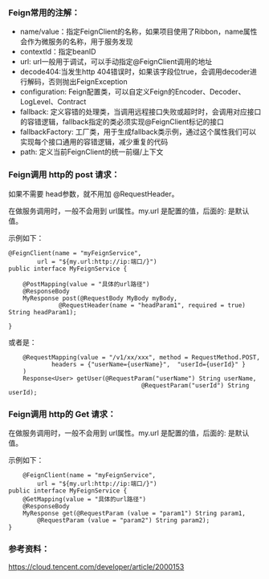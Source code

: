 ### Feign常用的注解：

- name/value：指定FeignClient的名称，如果项目使用了Ribbon，name属性会作为微服务的名称，用于服务发现
- contextId：指定beanID
- url: url一般用于调试，可以手动指定@FeignClient调用的地址
- decode404:当发生http 404错误时，如果该字段位true，会调用decoder进行解码，否则抛出FeignException
- configuration: Feign配置类，可以自定义Feign的Encoder、Decoder、LogLevel、Contract
- fallback: 定义容错的处理类，当调用远程接口失败或超时时，会调用对应接口的容错逻辑，fallback指定的类必须实现@FeignClient标记的接口
- fallbackFactory: 工厂类，用于生成fallback类示例，通过这个属性我们可以实现每个接口通用的容错逻辑，减少重复的代码
- path: 定义当前FeignClient的统一前缀/上下文

### Feign调用 http的 post 请求：

如果不需要 head参数，就不用加 @RequestHeader。

在做服务调用时，一般不会用到 url属性。my.url 是配置的值，后面的: 是默认值。

示例如下：
```
@FeignClient(name = "myFeignService", 
        url = "${my.url:http://ip:端口/}")
public interface MyFeignService {

    @PostMapping(value = "具体的url路径")
    @ResponseBody
    MyResponse post(@RequestBody MyBody myBody,
              @RequestHeader(name = "headParam1", required = true) String headParam1);

}
```
或者是：
```
    @RequestMapping(value = "/v1/xx/xxx", method = RequestMethod.POST,
            headers = {"userName={userName}",  "userId={userId}" }
    )
    Response<User> getUser(@RequestParam("userName") String userName,
                                     @RequestParam("userId") String userId);
```

### Feign调用 http的 Get 请求：
在做服务调用时，一般不会用到 url属性。my.url 是配置的值，后面的: 是默认值。

示例如下：
```
    @FeignClient(name = "myFeignService", 
        url = "${my.url:http://ip:端口/}")
public interface MyFeignService {
    @GetMapping(value = "具体的url路径")
    @ResponseBody
    MyResponse get(@RequestParam (value = "param1") String param1,
		@RequestParam (value = "param2") String param2);
}
```



### 参考资料：
https://cloud.tencent.com/developer/article/2000153
